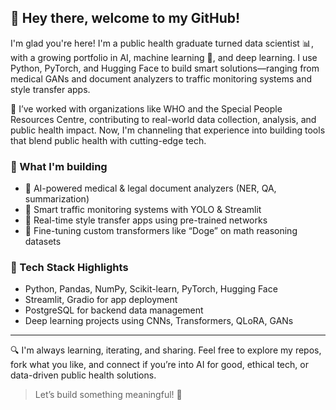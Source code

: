 ## 👋 Hey there, welcome to my GitHub!

I'm glad you're here! I'm a public health graduate turned data scientist 📊, with a growing portfolio in AI, machine learning 🤖, and deep learning. I use Python, PyTorch, and Hugging Face to build smart solutions—ranging from medical GANs and document analyzers to traffic monitoring systems and style transfer apps.  

💼 I’ve worked with organizations like WHO and the Special People Resources Centre, contributing to real-world data collection, analysis, and public health impact. Now, I'm channeling that experience into building tools that blend public health with cutting-edge tech.

### 🔧 What I'm building
- 🧠 AI-powered medical & legal document analyzers (NER, QA, summarization)
- 🚦 Smart traffic monitoring systems with YOLO & Streamlit
- 🎨 Real-time style transfer apps using pre-trained networks
- 🐶 Fine-tuning custom transformers like “Doge” on math reasoning datasets

### 🚀 Tech Stack Highlights
- Python, Pandas, NumPy, Scikit-learn, PyTorch, Hugging Face
- Streamlit, Gradio for app deployment
- PostgreSQL for backend data management
- Deep learning projects using CNNs, Transformers, QLoRA, GANs

---

🔍 I'm always learning, iterating, and sharing. Feel free to explore my repos, fork what you like, and connect if you’re into AI for good, ethical tech, or data-driven public health solutions.

> Let’s build something meaningful! 🌱
